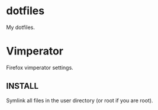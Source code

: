 # dotfiles
My dotfiles.

# Vimperator

Firefox vimperator settings.  

## INSTALL
Symlink all files in the user directory (or root if you are root).
